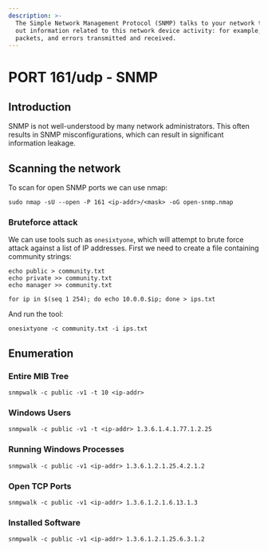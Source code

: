 ```yaml
---
description: >-
  The Simple Network Management Protocol (SNMP) talks to your network to find
  out information related to this network device activity: for example, bytes,
  packets, and errors transmitted and received.
---
```


# PORT 161/udp - SNMP

## Introduction

SNMP is not well-understood by many network administrators. This often results in SNMP misconfigurations, which can result in significant information leakage.

## Scanning the network

To scan for open SNMP ports we can use nmap:

```text
sudo nmap -sU --open -P 161 <ip-addr>/<mask> -oG open-snmp.nmap
```

### Bruteforce attack

We can use tools such as `onesixtyone`, which will attempt to brute force attack against a list of IP addresses. First we need to create a file containing community strings:

```text
echo public > community.txt
echo private >> community.txt
echo manager >> community.txt

for ip in $(seq 1 254); do echo 10.0.0.$ip; done > ips.txt
```

And run the tool:

```text
onesixtyone -c community.txt -i ips.txt
```

## Enumeration

### Entire MIB Tree

```text
snmpwalk -c public -v1 -t 10 <ip-addr>
```

### Windows Users

```text
snmpwalk -c public -v1 -t <ip-addr> 1.3.6.1.4.1.77.1.2.25
```

### Running Windows Processes

```text
snmpwalk -c public -v1 <ip-addr> 1.3.6.1.2.1.25.4.2.1.2
```

### Open TCP Ports

```text
snmpwalk -c public -v1 <ip-addr> 1.3.6.1.2.1.6.13.1.3
```

### Installed Software

```text
snmpwalk -c public -v1 <ip-addr> 1.3.6.1.2.1.25.6.3.1.2
```







